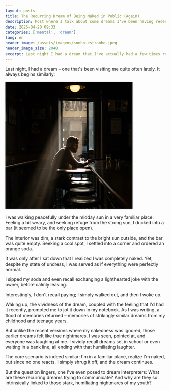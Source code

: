 ```yaml
---
layout: posts
title: The Recurring Dream of Being Naked in Public (Again)
description: Post where I talk about some dreams I've been having recently.
date: 2025-04-20 09:33
categories: ['mental', 'dream']
lang: en
header_image: /assets/imagens/sonho-estranho.jpeg
header_image_size: 2048
excerpt: Last night I had a dream that I've actually had a few times recently, and it starts like this...
---
```


Last night, I had a dream – one that's been visiting me quite often lately. It always begins similarly:

<img src="/assets/imagens/sonho-estranho.jpeg" alt="Image like in my dream" width="400" height="400">

I was walking peacefully under the midday sun in a very familiar place. Feeling a bit weary, and seeking refuge from the strong sun, I ducked into a bar (it seemed to be the only place open).

The interior was dim, a stark contrast to the bright sun outside, and the bar was quite empty. Seeking a cool spot, I settled into a corner and ordered an orange soda.

It was only after I sat down that I realized I was completely naked. Yet, despite my state of undress, I was served as if everything were perfectly normal.

I sipped my soda and even recall exchanging a lighthearted joke with the owner, before calmly leaving.

Interestingly, I don't recall paying; I simply walked out, and then I woke up.

Waking up, the vividness of the dream, coupled with the feeling that I'd had it recently, prompted me to jot it down in my notebook. As I was writing, a flood of memories returned – memories of strikingly similar dreams from my childhood and teenage years.

But unlike the recent versions where my nakedness was ignored, those earlier dreams felt like true nightmares. I was seen, pointed at, and everyone was laughing at me. I vividly recall dreams set in school or even waiting in a bank line, all ending with that humiliating laughter.

The core scenario is indeed similar: I'm in a familiar place, realize I'm naked, but since no one reacts, I simply shrug it off, and the dream continues.

But the question lingers, one I've even posed to dream interpreters: What are these recurring dreams trying to communicate? And why are they so intrinsically linked to those stark, humiliating nightmares of my youth?